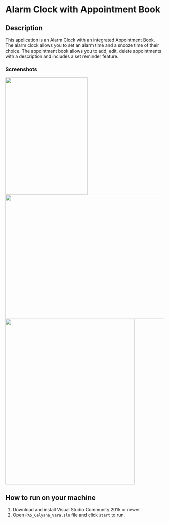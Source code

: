 # Alarm Clock with Appointment Book

## Description

This application is an Alarm Clock with an integrated Appointment Book. The alarm clock allows you to set an alarm time and a snooze time of their choice. The appointment book allows you to add, edit, delete appointments with a description and includes a set reminder feature.


### Screenshots

<img src="https://github.com/mgit7/SDSU-GE-Hackthon/PA5_Gelyana_Vara/blob/master/Alarm.PNG" width="261" height="371" />
<img src="https://github.com/mgit7/SDSU-GE-Hackthon/PA5_Gelyana_Vara/blob/master/AppointmentBook" width="651" height="394" />
<img src="https://github.com/mgit7/SDSU-GE-Hackthon/PA5_Gelyana_Vara/blob/master/Help.PNG" width="412" height="523" />


## How to run on your machine

1. Download and install Visual Studio Community 2015 or newer
2. Open `PA5_Gelyana_Vara.sln` file and click `start` to run.